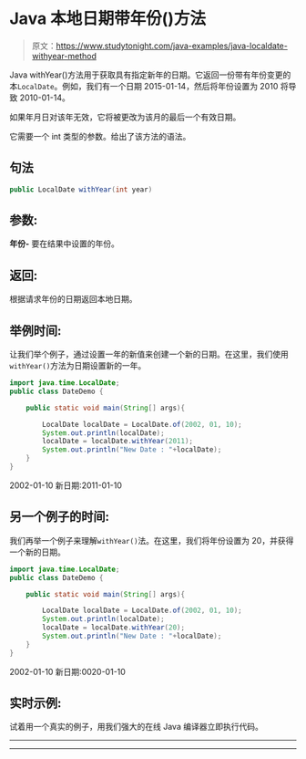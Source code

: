 # Java 本地日期带年份()方法

> 原文：<https://www.studytonight.com/java-examples/java-localdate-withyear-method>

Java withYear()方法用于获取具有指定新年的日期。它返回一份带有年份变更的本`LocalDate`。例如，我们有一个日期 2015-01-14，然后将年份设置为 2010 将导致 2010-01-14。

如果年月日对该年无效，它将被更改为该月的最后一个有效日期。

它需要一个 int 类型的参数。给出了该方法的语法。

## 句法

```java
public LocalDate withYear(int year)
```

## 参数:

**年份-** 要在结果中设置的年份。

## 返回:

根据请求年份的日期返回本地日期。

## 举例时间:

让我们举个例子，通过设置一年的新值来创建一个新的日期。在这里，我们使用`withYear()`方法为日期设置新的一年。

```java
import java.time.LocalDate;
public class DateDemo {

	public static void main(String[] args){  

		LocalDate localDate = LocalDate.of(2002, 01, 10);
		System.out.println(localDate);
		localDate = localDate.withYear(2011);
		System.out.println("New Date : "+localDate);
	}
}
```

2002-01-10
新日期:2011-01-10

## 另一个例子的时间:

我们再举一个例子来理解`withYear()`法。在这里，我们将年份设置为 20，并获得一个新的日期。

```java
import java.time.LocalDate;
public class DateDemo {

	public static void main(String[] args){  

		LocalDate localDate = LocalDate.of(2002, 01, 10);
		System.out.println(localDate);
		localDate = localDate.withYear(20);
		System.out.println("New Date : "+localDate);
	}
}
```

2002-01-10
新日期:0020-01-10

## 实时示例:

试着用一个真实的例子，用我们强大的在线 Java 编译器立即执行代码。

* * *

* * *